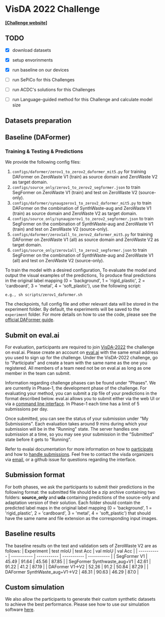


# VisDA 2022 Challenge 

**[[Challenge website]](https://ai.bu.edu/visda-2022/)**


## TODO
- [x] download datasets
- [x] setup envorinments
- [x] run baseline on our devices
- [ ] run SePiCo for this Challenges
- [ ] run ACDC's solutions for this Challenges
- [ ] run Language-guided method for this Challenge and calculate model size


## Datasets preparation


## Baseline (DAFormer)

### Training & Testing & Predictions

We provide the following config files:

1. `configs/daformer/zerov1_to_zerov2_daformer_mit5.py` for training DAFormer on ZeroWaste V1 (train) as source domain and ZeroWaste V2 as target domain.
2. `configs/source_only/zerov1_to_zerov2_segformer.json` to train SegFormer on ZeroWaste V1 (train) and test on ZeroWaste V2 (source-only). 
3. `configs/daformer/synaugzerov1_to_zerov2_daformer_mit5.py` to train DAFormer on the combination of SynthWaste-aug and ZeroWaste V1 (train) as source domain and ZeroWaste V2 as target domain.
4. `configs/source_only/synaugzerov1_to_zerov2_segformer.json` to train SegFormer on the combination of SynthWaste-aug and ZeroWaste V1 (train) and test on ZeroWaste V2 (source-only). 
5. `configs/daformer/zerov1all_to_zerov2_daformer_mit5.py` for training DAFormer on ZeroWaste V1 (all) as source domain and ZeroWaste V2 as target domain.
6. `configs/source_only/zerov1all_to_zerov2_segformer.json` to train SegFormer on the combination of SynthWaste-aug and ZeroWaste V1 (all) and test on ZeroWaste V2 (source-only). 


To train the model with a desired configuration,
To evaluate the model and output the visual examples of the predictions,
To produce final predictions in the original label mapping (0 = 'background', 1 = 'rigid_plastic', 2 = 'cardboard', 3 = 'metal', 4 = 'soft_plastic'), 
use the following script:
```shell
e.g., sh scripts/zerov1_daformer.sh
```
The checkpoints, full config file and other relevant data will be stored in the experiment folder. By default, the experiments will be saved to the `experiment` folder.
For more details on how to use the code, please see the [official DAFormer guide](https://github.com/lhoyer/DAFormer). 


## Submit on eval.ai
For evaluation, participants are required to join [VisDA-2022](https://eval.ai/web/challenges/challenge-page/1806/overview) the challenge on eval.ai. Please create an account on [eval.ai](https://eval.ai/) with the same email address you used to sign up for the challenge. Under the VisDA-2022 challenge, go to "Participate" and create a team with the same name as the one you registered. All members of a team need not be on eval.ai as long as one member in the team can submit. 

Information regarding challenge phases can be found under "Phases". We are currently in Phase-1, the development phase of the challenge. For evaluating your method, you can submit a zip file of your predictions in the format described below. eval.ai allows you to submit either via the web UI or via a [command line interface](https://cli.eval.ai/). In Phase-1 each time has a limit of 5 submissions per day. 

Once submitted, you can see the status of your submission under "My Submissions". Each evaluation takes around 9 mins during which your submission will be in the "Running" state. The server handles one submission at a time, so you may see your submission in the "Submitted" state before it gets to "Running".

Refer to evalai documentation for more information on how to [participate](https://evalai.readthedocs.io/en/latest/participate.html) and how to [handle submissions](https://evalai.readthedocs.io/en/latest/make_submission_public_private_baseline.html). Feel free to contact the visda organizers via [email](mailto:visda-organizers@googlegroups.com), or a github issue for questions regarding the interface.


## Submission format
For both phases, we ask the participants to submit their predictions in the following format: the submitted file should be a zip archive containing two folders: **source_only** and **uda** containing predictions of the source-only and adaptation version of their solution. Each folder should contain the predicted label maps in the original label mapping (0 = 'background', 1 = 'rigid_plastic', 2 = 'cardboard', 3 = 'metal', 4 = 'soft_plastic') that should have the same name and file extension as the corresponding input images. 

## Baseline results
The baseline results on the test and validation sets of ZeroWaste V2 are as follows:
| Experiment            |   test mIoU     |  test  Acc      |  val mIoU     |  val  Acc      |
| -----------           | ----------- | ----------- |  ----------- | ----------- |
| SegFormer V1          |     45.49   |     91.64   |        45.56      |      87.85       |
| SegFormer Synthwaste_aug+V1 |      42.61   |      91.22   |   41.2   |    87.19    |
| DAFormer V1->V2       |       52.26      |      91.2       |   50.84   |   87.29    |
| DAFormer SynthWaste_aug+V1->V2 |      48.31     |    90.63     |   46.29  |   87.0   |



## Custom simulation
We also allow the participants to generate their custom synthetic datasets to achieve the best performance. Please see how to use our simulation software [here](simulation/readme.txt). 
